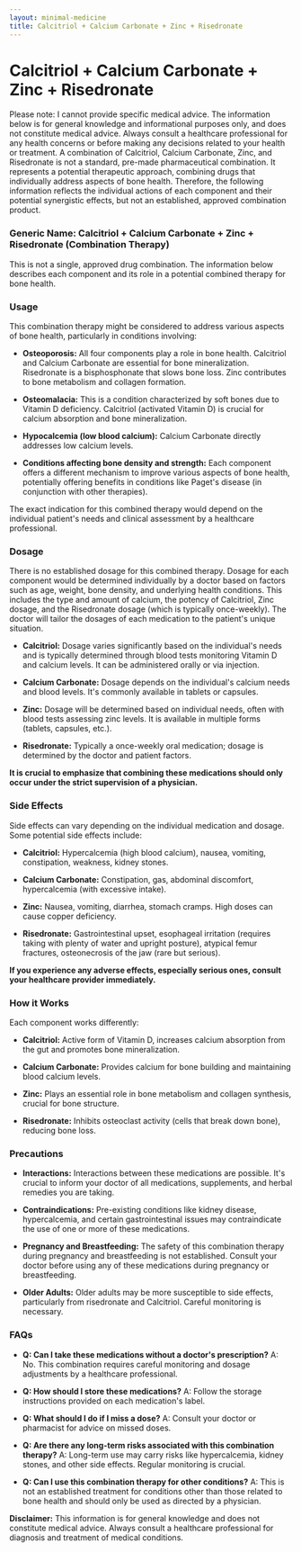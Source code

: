 ```yaml
---
layout: minimal-medicine
title: Calcitriol + Calcium Carbonate + Zinc + Risedronate
---
```


# Calcitriol + Calcium Carbonate + Zinc + Risedronate
Please note: I cannot provide specific medical advice. The information below is for general knowledge and informational purposes only, and does not constitute medical advice.  Always consult a healthcare professional for any health concerns or before making any decisions related to your health or treatment.  A combination of Calcitriol, Calcium Carbonate, Zinc, and Risedronate is not a standard, pre-made pharmaceutical combination.  It represents a potential therapeutic approach, combining drugs that individually address aspects of bone health.  Therefore, the following information reflects the individual actions of each component and their potential synergistic effects, but not an established, approved combination product.

### Generic Name:  Calcitriol + Calcium Carbonate + Zinc + Risedronate (Combination Therapy)

This is not a single, approved drug combination.  The information below describes each component and its role in a potential combined therapy for bone health.

### Usage

This combination therapy might be considered to address various aspects of bone health, particularly in conditions involving:

* **Osteoporosis:**  All four components play a role in bone health. Calcitriol and Calcium Carbonate are essential for bone mineralization. Risedronate is a bisphosphonate that slows bone loss. Zinc contributes to bone metabolism and collagen formation.

* **Osteomalacia:** This is a condition characterized by soft bones due to Vitamin D deficiency. Calcitriol (activated Vitamin D) is crucial for calcium absorption and bone mineralization.

* **Hypocalcemia (low blood calcium):** Calcium Carbonate directly addresses low calcium levels.

* **Conditions affecting bone density and strength:** Each component offers a different mechanism to improve various aspects of bone health, potentially offering benefits in conditions like Paget's disease (in conjunction with other therapies).

The exact indication for this combined therapy would depend on the individual patient's needs and clinical assessment by a healthcare professional.


### Dosage

There is no established dosage for this combined therapy.  Dosage for each component would be determined individually by a doctor based on factors such as age, weight, bone density, and underlying health conditions.  This includes the type and amount of calcium, the potency of Calcitriol, Zinc dosage, and the Risedronate dosage (which is typically once-weekly).  The doctor will tailor the dosages of each medication to the patient's unique situation.

* **Calcitriol:**  Dosage varies significantly based on the individual's needs and is typically determined through blood tests monitoring Vitamin D and calcium levels.  It can be administered orally or via injection.

* **Calcium Carbonate:**  Dosage depends on the individual's calcium needs and blood levels.  It's commonly available in tablets or capsules.

* **Zinc:**  Dosage will be determined based on individual needs, often with blood tests assessing zinc levels. It is available in multiple forms (tablets, capsules, etc.).

* **Risedronate:** Typically a once-weekly oral medication; dosage is determined by the doctor and patient factors.

**It is crucial to emphasize that combining these medications should only occur under the strict supervision of a physician.**


### Side Effects

Side effects can vary depending on the individual medication and dosage. Some potential side effects include:

* **Calcitriol:**  Hypercalcemia (high blood calcium), nausea, vomiting, constipation, weakness, kidney stones.

* **Calcium Carbonate:**  Constipation, gas, abdominal discomfort, hypercalcemia (with excessive intake).

* **Zinc:**  Nausea, vomiting, diarrhea, stomach cramps.  High doses can cause copper deficiency.

* **Risedronate:**  Gastrointestinal upset, esophageal irritation (requires taking with plenty of water and upright posture), atypical femur fractures, osteonecrosis of the jaw (rare but serious).


**If you experience any adverse effects, especially serious ones, consult your healthcare provider immediately.**


### How it Works

Each component works differently:

* **Calcitriol:**  Active form of Vitamin D, increases calcium absorption from the gut and promotes bone mineralization.

* **Calcium Carbonate:**  Provides calcium for bone building and maintaining blood calcium levels.

* **Zinc:** Plays an essential role in bone metabolism and collagen synthesis, crucial for bone structure.

* **Risedronate:**  Inhibits osteoclast activity (cells that break down bone), reducing bone loss.


### Precautions

* **Interactions:** Interactions between these medications are possible.  It's crucial to inform your doctor of all medications, supplements, and herbal remedies you are taking.

* **Contraindications:**  Pre-existing conditions like kidney disease, hypercalcemia, and certain gastrointestinal issues may contraindicate the use of one or more of these medications.

* **Pregnancy and Breastfeeding:**  The safety of this combination therapy during pregnancy and breastfeeding is not established.  Consult your doctor before using any of these medications during pregnancy or breastfeeding.

* **Older Adults:**  Older adults may be more susceptible to side effects, particularly from risedronate and Calcitriol.  Careful monitoring is necessary.


### FAQs

* **Q: Can I take these medications without a doctor's prescription?**  A: No.  This combination requires careful monitoring and dosage adjustments by a healthcare professional.

* **Q: How should I store these medications?**  A: Follow the storage instructions provided on each medication's label.

* **Q: What should I do if I miss a dose?**  A:  Consult your doctor or pharmacist for advice on missed doses.

* **Q: Are there any long-term risks associated with this combination therapy?**  A: Long-term use may carry risks like hypercalcemia, kidney stones, and other side effects. Regular monitoring is crucial.

* **Q: Can I use this combination therapy for other conditions?** A: This is not an established treatment for conditions other than those related to bone health and should only be used as directed by a physician.



**Disclaimer:** This information is for general knowledge and does not constitute medical advice. Always consult a healthcare professional for diagnosis and treatment of medical conditions.
